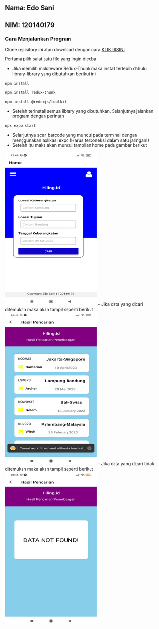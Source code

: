 <h2> Nama: Edo Sani </h2>
<h2> NIM: 120140179 </h2>

### Cara Menjalankan Program
Clone repisitory ini atau download dengan cara [KLIK DISINI](https://github.com/saniji/Tugas-4-PAM/archive/refs/heads/main.zip)

Pertama pilih salat satu file yang ingin dicoba
- Jika memilih middleware Redux-Thunk maka install terlebih dahulu library-library yang dibutuhkan berikut ini
```
npm install
```
```
npm install redux-thunk
```
```
npm install @reduxjs/toolkit
```

- Setelah terinstall semua library yang dibutuhkan. Selanjutnya jalankan program dengan perintah

```
npx expo start
```

- Selanjutnya scan barcode yang muncul pada terminal dengan menggunakan aplikasi expo (Harus terkoneksi dalam satu jaringan!)
- Setelah itu maka akan muncul tampilan home pada gambar berikut
<img src="https://github.com/saniji/Tugas-4-PAM/blob/main/Image/tampilan_home.jpg" width="300" height="500">
- Jika data yang dicari ditemukan maka akan tampil seperti berikut
<img src="https://github.com/saniji/Tugas-4-PAM/blob/main/Image/tampilan_daftar_pesawat_tujuan.jpg" width="300" height="500">
- Jika data yang dicari tidak ditemukan maka akan tampil seperti berikut
<img src="https://github.com/saniji/Tugas-4-PAM/blob/main/Image/tampilan_data_tidak_ditemukan.jpg" width="300" height="500">
